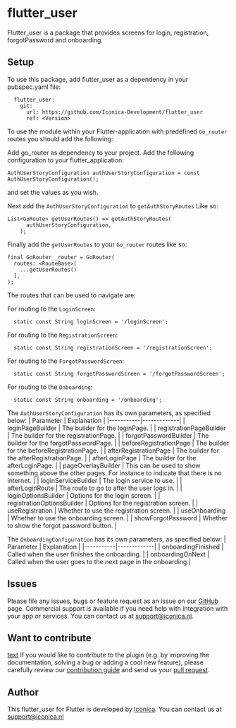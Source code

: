 # flutter_user

Flutter_user is a package that provides screens for login, registration, forgotPassword and onboarding.

## Setup

To use this package, add flutter_user as a dependency in your pubspec.yaml file:

```
  flutter_user:
    git:
      url: https://github.com/Iconica-Development/flutter_user
      ref: <Version>
```

To use the module within your Flutter-application with predefined `Go_router` routes you should add the following:

Add go_router as dependency to your project.
Add the following configuration to your flutter_application:

```
AuthUserStoryConfiguration authUserStoryConfiguration = const AuthUserStoryConfiguration();
```

and set the values as you wish.

Next add the `AuthUserStoryConfiguration` to `getAuthStoryRoutes` Like so:

```
List<GoRoute> getUserRoutes() => getAuthStoryRoutes(
      authUserStoryConfiguration,
    );
```

Finally add the `getUserRoutes` to your `Go_router` routes like so:

```
final GoRouter _router = GoRouter(
  routes: <RouteBase>[
    ...getUserRoutes()
  ],
);
```

The routes that can be used to navigate are:

For routing to the `LoginScreen`:

```
  static const String loginScreen = '/loginScreen';
```

For routing to the `RegistrationScreen`:

```
  static const String registrationScreen = '/registrationScreen';
```

For routing to the `ForgotPasswordScreen`:

```
  static const String forgotPasswordScreen = '/forgotPasswordScreen';
```

For routing to the `Onboarding`:

```
  static const String onboarding = '/onboarding';
```

The `AuthUserStoryConfiguration` has its own parameters, as specified below:
| Parameter | Explanation |
|-----------|-------------|
| loginPageBuilder | The builder for the loginPage. |
| registrationPageBuilder | The builder for the registrationPage. |
| forgotPasswordBuilder | The builder for the forgotPasswordPage. |
| beforeRegistrationPage | The builder for the beforeRegistrationPage. |
| afterRegistrationPage | The builder for the afterRegistrationPage. |
| afterLoginPage | The builder for the afterLoginPage. |
| pageOverlayBuilder | This can be used to show something above the other pages. For instance to indicate that there is no internet. |
| loginServiceBuilder | The login service to use. |
| afterLoginRoute | The route to go to after the user logs in. |
| loginOptionsBuilder | Options for the login screen. |
| registrationOptionsBuilder | Options for the registration screen. |
| useRegistration | Whether to use the registration screen. |
| useOnboarding | Whether to use the onboarding screen. |
| showForgotPassword | Whether to show the forgot password button. |

The `OnboardingConfiguration` has its own parameters, as specified below:
| Parameter | Explanation |
|-----------|-------------|
| onboardingFinished              | Called when the user finishes the onboarding.             |
| onboardingOnNext                | Called when the user goes to the next page in the onboarding.|

## Issues

Please file any issues, bugs or feature request as an issue on our [GitHub](https://github.com/Iconica-Development/flutter_user) page. Commercial support is available if you need help with integration with your app or services. You can contact us at [support@iconica.nl](mailto:support@iconica.nl).

## Want to contribute
[text](about:blank#blocked)
If you would like to contribute to the plugin (e.g. by improving the documentation, solving a bug or adding a cool new feature), please carefully review our [contribution guide](./CONTRIBUTING.md) and send us your [pull request](https://github.com/Iconica-Development/flutter_user/pulls).

## Author

This flutter_user for Flutter is developed by [Iconica](https://iconica.nl). You can contact us at <support@iconica.nl>
